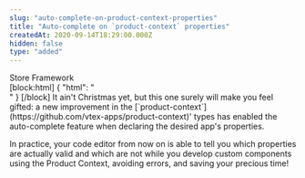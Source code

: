 ```yaml
---
slug: "auto-complete-on-product-context-properties"
title: "Auto-complete on `product-context` properties"
createdAt: 2020-09-14T18:29:00.000Z
hidden: false
type: "added"
---
```


<div class="badge" id="store-framework">Store Framework</div>
[block:html]
{
  "html": "</br>"
}
[/block]
It ain't Christmas yet, but this one surely will make you feel gifted: a new improvement in the [`product-context`](https://github.com/vtex-apps/product-context)' types has enabled the auto-complete feature when declaring the desired app's properties. 

In practice, your code editor from now on is able to tell you which properties are actually valid and which are not while you develop custom components using the Product Context, avoiding errors, and saving your precious time!